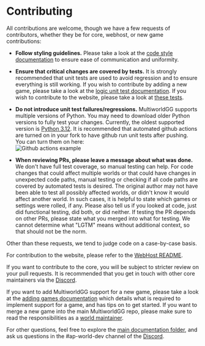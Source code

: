 # Contributing

All contributions are welcome, though we have a few requests of contributors, whether they be for core, webhost, or new 
game contributions:

* **Follow styling guidelines.**
  Please take a look at the [code style documentation](/docs/style.md)
  to ensure ease of communication and uniformity.

* **Ensure that critical changes are covered by tests.**
  It is strongly recommended that unit tests are used to avoid regression and to ensure everything is still working.
  If you wish to contribute by adding a new game, please take a look at
  the [logic unit test documentation](/docs/tests.md).
  If you wish to contribute to the website, please take a look at [these tests](/test/webhost).

* **Do not introduce unit test failures/regressions.**
  MultiworldGG supports multiple versions of Python. You may need to download older Python versions to fully test
  your changes. Currently, the oldest supported version
  is [Python 3.12](https://www.python.org/downloads/release/python-31210/).
  It is recommended that automated github actions are turned on in your fork to have github run unit tests after
  pushing.
  You can turn them on here:  
  ![Github actions example](./img/github-actions-example.png)

* **When reviewing PRs, please leave a message about what was done.**
  We don't have full test coverage, so manual testing can help.
  For code changes that could affect multiple worlds or that could have changes in unexpected code paths, manual testing
  or checking if all code paths are covered by automated tests is desired. The original author may not have been able
  to test all possibly affected worlds, or didn't know it would affect another world. In such cases, it is helpful to
  state which games or settings were rolled, if any.
  Please also tell us if you looked at code, just did functional testing, did both, or did neither.
  If testing the PR depends on other PRs, please state what you merged into what for testing.
  We cannot determine what "LGTM" means without additional context, so that should not be the norm.

Other than these requests, we tend to judge code on a case-by-case basis.

For contribution to the website, please refer to the [WebHost README](/WebHostLib/README.md).

If you want to contribute to the core, you will be subject to stricter review on your pull requests. It is recommended
that you get in touch with other core maintainers via the [Discord](https://multiworld.gg/discord).

If you want to add MultiworldGG support for a new game, please take a look at
the [adding games documentation](/docs/adding%20games.md)
which details what is required to implement support for a game, and has tips on to get started.
If you want to merge a new game into the main MultiworldGG repo, please make sure to read the responsibilities as a
[world maintainer](/docs/world%20maintainer.md).

For other questions, feel free to explore the [main documentation folder](/docs), and ask us questions in the
#ap-world-dev channel of the [Discord](https://multiworld.gg/discord).
